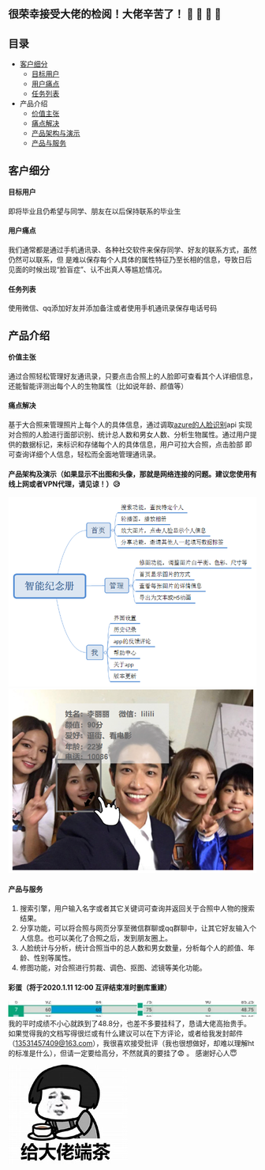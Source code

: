 ## 很荣幸接受大佬的检阅！大佬辛苦了！ :clap:  :clap:  :clap: :clap:
## 目录
* [客户细分](#客户细分)
  - [目标用户](#目标用户)
  - [用户痛点](#用户痛点)
  - [任务列表](#任务列表)
* 产品介绍
  - [价值主张](#价值主张)
  - [痛点解决](#痛点解决)
  - [产品架构与演示](#产品架构与演示)
  - [产品与服务](#产品与服务)
                                           

## 客户细分
#### 目标用户
即将毕业且仍希望与同学、朋友在以后保持联系的毕业生
#### 用户痛点
我们通常都是通过手机通讯录、各种社交软件来保存同学、好友的联系方式，虽然仍然可以联系，但
是难以保存每个人具体的属性特征乃至长相的信息，导致日后见面的时候出现“脸盲症”、认不出真人等尴尬情况。
#### 任务列表
使用微信、qq添加好友并添加备注或者使用手机通讯录保存电话号码

## 产品介绍
#### 价值主张
通过合照轻松管理好友通讯录，只要点击合照上的人脸即可查看其个人详细信息，还能智能评测出每个人的生物属性（比如说年龄、颜值等）
#### 痛点解决
基于大合照来管理照片上每个人的具体信息，通过调取[azure的人脸识别](https://www.azure.cn/zh-cn/home/features/cognitive-services/face)api
实现对合照的人脸进行面部识别、统计总人数和男女人数、分析生物属性。通过用户提供的数据标记，来标识和存储每个人的具体信息，用户可拉大合照，点击脸部
即可查询详细个人信息，轻松而全面地管理通讯录。
#### 产品架构及演示（如果显示不出图和头像，那就是网络连接的问题。建议您使用有线上网或者VPN代理，请见谅！）:disappointed_relieved: 
![](image/智能纪念册.png)
![](image/智能纪念册产品演示.png)
#### 产品与服务
1. 搜索引擎，用户输入名字或者其它关键词可查询并返回关于合照中人物的搜索结果。
2. 分享功能，可以将合照与网页分享至微信群聊或qq群聊中，让其它好友输入个人信息。也可以美化了合照之后，发到朋友圈上。
3. 人脸统计与分析，统计合照当中的总人数和男女数量，分析每个人的颜值、年龄、性别等属性。
4. 修图功能，对合照进行剪裁、调色、抠图、滤镜等美化功能。

#### 彩蛋（将于2020.1.11 12:00 互评结束准时删库重建）
![](image/grade.jpg)
我的平时成绩不小心就跌到了48.8分，也差不多要挂科了，恳请大佬高抬贵手。如果觉得我的文档写得很烂或有什么建议可以在下方评论，或者给我发封邮件（13531457409@163.com），我很喜欢接受批评（我也很想做好，却难以理解ht的标准是什么），但请一定要给高分，不然就真的要挂了:fearful: 。 感谢好心人:innocent:

![](image/dalao.jpg)
